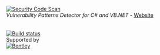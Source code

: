 [![Security Code Scan](website/images/logo.png)](https://security-code-scan.github.io)  
<i>Vulnerability Patterns Detector for C# and VB.NET</i> - [Website](https://security-code-scan.github.io)  <br/><br/><br/>
[![Build status](https://ci.appveyor.com/api/projects/status/se4ok0surqu73ob7?svg=true)](https://ci.appveyor.com/project/JarLob/security-code-scan)  
Supported by  
[![Bentley](website/images/bentley_logo.png)](https://www.bentley.com)
